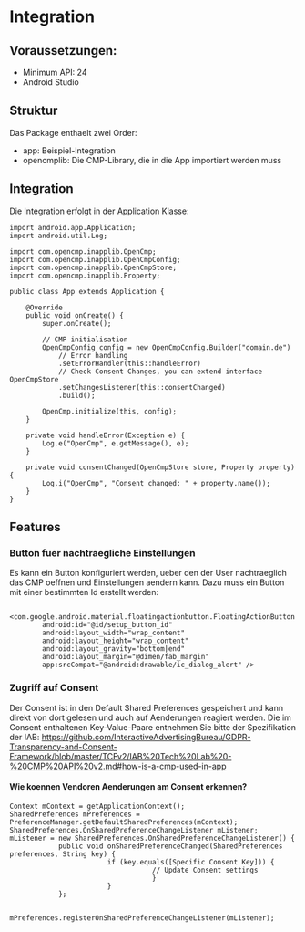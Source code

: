# Integration

## Voraussetzungen:
* Minimum API: 24
* Android Studio

## Struktur

Das Package enthaelt zwei Order:
- app: Beispiel-Integration
- opencmplib: Die CMP-Library, die in die App importiert werden muss
## Integration
Die Integration erfolgt in der Application Klasse:
```
import android.app.Application;
import android.util.Log;

import com.opencmp.inapplib.OpenCmp;
import com.opencmp.inapplib.OpenCmpConfig;
import com.opencmp.inapplib.OpenCmpStore;
import com.opencmp.inapplib.Property;

public class App extends Application {

    @Override
    public void onCreate() {
        super.onCreate();

        // CMP initialisation
        OpenCmpConfig config = new OpenCmpConfig.Builder("domain.de")
            // Error handling
            .setErrorHandler(this::handleError)
            // Check Consent Changes, you can extend interface OpenCmpStore
            .setChangesListener(this::consentChanged)
            .build();

        OpenCmp.initialize(this, config);
    }

    private void handleError(Exception e) {
        Log.e("OpenCmp", e.getMessage(), e);
    }

    private void consentChanged(OpenCmpStore store, Property property) {
        Log.i("OpenCmp", "Consent changed: " + property.name());
    }
}
```
## Features
### Button fuer nachtraegliche Einstellungen
Es kann ein Button konfiguriert werden, ueber den der User nachtraeglich das CMP oeffnen und Einstellungen aendern kann. Dazu muss ein Button mit einer bestimmten Id erstellt werden:
```
    <com.google.android.material.floatingactionbutton.FloatingActionButton
        android:id="@id/setup_button_id"
        android:layout_width="wrap_content"
        android:layout_height="wrap_content"
        android:layout_gravity="bottom|end"
        android:layout_margin="@dimen/fab_margin"
        app:srcCompat="@android:drawable/ic_dialog_alert" />
```
### Zugriff auf Consent
Der Consent ist in den Default Shared Preferences gespeichert und kann direkt von dort gelesen und auch auf Aenderungen reagiert werden.
Die im Consent enthaltenen Key-Value-Paare entnehmen Sie bitte der Spezifikation der IAB:
https://github.com/InteractiveAdvertisingBureau/GDPR-Transparency-and-Consent-Framework/blob/master/TCFv2/IAB%20Tech%20Lab%20-%20CMP%20API%20v2.md#how-is-a-cmp-used-in-app 

#### Wie koennen Vendoren Aenderungen am Consent erkennen?
```
Context mContext = getApplicationContext();
SharedPreferences mPreferences = PreferenceManager.getDefaultSharedPreferences(mContext);
SharedPreferences.OnSharedPreferenceChangeListener mListener;
mListener = new SharedPreferences.OnSharedPreferenceChangeListener() {
            public void onSharedPreferenceChanged(SharedPreferences preferences, String key) {
                        if (key.equals([Specific Consent Key])) {
                                   // Update Consent settings
                                   }
                        }
            };


mPreferences.registerOnSharedPreferenceChangeListener(mListener);
```
